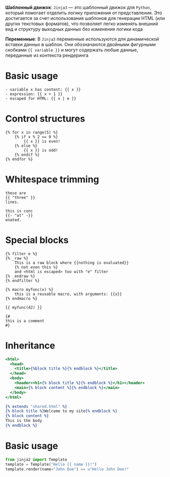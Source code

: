 <!--{% raw %}-->
**Шаблонный движок**: `Jinja3` — это шаблонный движок для `Python`,
который помогает отделить логику приложения от представления.
Это достигается за счет использования шаблонов для генерации HTML (или других текстовых форматов),
что позволяет легко изменять внешний вид и структуру выходных данных без изменения логики кода

**Переменные**: В `Jinja3` переменные используются для динамической вставки данных в шаблон.
Они обозначаются двойными фигурными скобками `{{ variable }}`
и могут содержать любые данные, переданные из контекста рендеринга

# Basic usage
```jinja
- variable x has content: {{ x }}
- expression: {{ x + 1 }}
- escaped for HTML: {{ x | e }}
```

# Control structures
```jinja
{% for x in range(5) %}
    {% if x % 2 == 0 %}
        {{ x }} is even!
    {% else %}
        {{ x }} is odd!
    {% endif %}
{% endfor %}
```

# Whitespace trimming
```jinja
these are
{{ "three" }}
lines.

this is conc
{{- "at" -}}
enated.
```

# Special blocks
```jinja
{% filter e %}
{% _raw %}
    This is a raw block where {{nothing is evaluated}}
    {% not even this %}
    and <html is escaped> too with "e" filter
{% _endraw %}
{% endfilter %}

{% macro myfunc(x) %}
    this is a reusable macro, with arguments: {{x}}
{% endmacro %}

{{ myfunc(42) }}

{#
this is a comment
#}
```

# Inheritance
```jinja@shared.html
<html>
  <head>
    <title>{%block title %}{% endblock %}</title>
  </head>
  <body>
    <header><h1>{% block title %}{% endblock %}</h1></header>
    <main>{% block content %}{% endblock %}</main>
  </body>
</html>
```

```jinja@home.html
{% extends "shared.html" %}
{% block title %}Welcome to my site{% endblock %}
{% block content %}
This is the body
{% endblock %}
```

# Basic usage
```python
from jinja2 import Template
template = Template("Hello {{ name }}!")
template.render(name="John Doe") == u"Hello John Doe!"
```
<!--{% endraw %}-->
